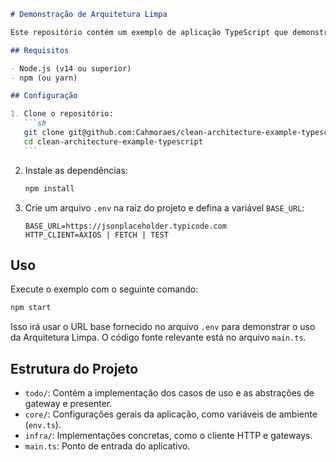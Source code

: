 ````markdown
# Demonstração de Arquitetura Limpa

Este repositório contém um exemplo de aplicação TypeScript que demonstra o uso de Arquitetura Limpa com a implementação de técnicas de plugins. A aplicação é desenvolvida seguindo os princípios da Arquitetura Limpa para manutenção, testabilidade e escalabilidade.

## Requisitos

- Node.js (v14 ou superior)
- npm (ou yarn)

## Configuração

1. Clone o repositório:
   ```sh
   git clone git@github.com:Cahmoraes/clean-architecture-example-typescript.git
   cd clean-architecture-example-typescript
   ```
````

2. Instale as dependências:

   ```sh
   npm install
   ```

3. Crie um arquivo `.env` na raiz do projeto e defina a variável `BASE_URL`:
   ```env
   BASE_URL=https://jsonplaceholder.typicode.com
   HTTP_CLIENT=AXIOS | FETCH | TEST
   ```

## Uso

Execute o exemplo com o seguinte comando:

```sh
npm start
```

Isso irá usar o URL base fornecido no arquivo `.env` para demonstrar o uso da Arquitetura Limpa. O código fonte relevante está no arquivo `main.ts`.

## Estrutura do Projeto

- `todo/`: Contém a implementação dos casos de uso e as abstrações de gateway e presenter.
- `core/`: Configurações gerais da aplicação, como variáveis de ambiente (`env.ts`).
- `infra/`: Implementações concretas, como o cliente HTTP e gateways.
- `main.ts`: Ponto de entrada do aplicativo.
